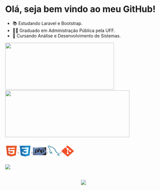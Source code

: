 <h1>Olá, seja bem vindo ao meu GitHub!</h1>

- 📚 Estudando Laravel e Bootstrap.
- 👨‍🎓 Graduado em Administração Pública pela UFF.
- 📖 Cursando Análise e Desenvolvimento de Sistemas.

<div>
  <a href="https://github.com/alisson-ribeiro">
  
  <img height="150em" width="350em" src="https://github-readme-stats.vercel.app/api?username=alisson-ribeiro&show_icons=true&theme=dark&include_all_commits=true&count_private=true"/>
  
  <img height="150em"  width="400em" src="https://github-readme-stats.vercel.app/api/top-langs/?username=alisson-ribeiro&layout=compact&langs_count=6&theme=dark"/>
  
</div>

<div style="display: inline_block"><br>
  <img align="center" alt="Alisson-HTML" height="35" width="40" src="https://raw.githubusercontent.com/devicons/devicon/master/icons/html5/html5-original.svg">
  <img align="center" alt="Alisson-CSS" height="35" width="40" src="https://raw.githubusercontent.com/devicons/devicon/master/icons/css3/css3-original.svg">
  <img align="center" alt="Alisson-PHP" height="50" width="45" src="https://raw.githubusercontent.com/devicons/devicon/master/icons/php/php-original.svg">
  <img align="center" alt="Alisson-MYSQL" height="35" width="40" src="https://raw.githubusercontent.com/devicons/devicon/master/icons/mysql/mysql-original.svg">
  <img align="center" alt="Alisson-GIT" height="35" width="40" src="https://raw.githubusercontent.com/devicons/devicon/master/icons/git/git-original.svg">
</div>
  
<br>
  
<div>
  <a href="https://www.linkedin.com/in/alisson-ribeiro-69680653/" target="_blank"><img src="https://img.shields.io/badge/-LinkedIn-%230077B5?style=for-the-badge&logo=linkedin&logoColor=white" target="_blank"></a>
</div>
<br>
<p align="center"> <img alingn="center" src="https://profile-counter.glitch.me/alisson-ribeiro/count.svg" /></p>

